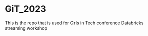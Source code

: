 # GiT_2023
This is the repo that is used for Girls in Tech conference Databricks streaming workshop
